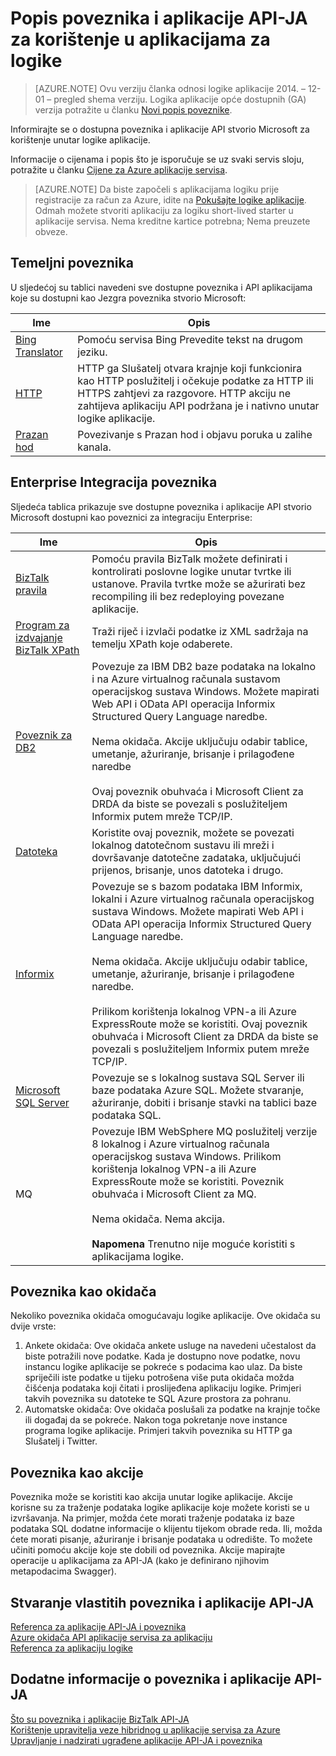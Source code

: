 <properties
    pageTitle="Popis dostupnih poveznika i aplikacije API | Aplikacije servisa za Microsoft Azure"
    description="Saznajte više o poveznika i API aplikacije u aplikacije servisa za Azure"
    services="logic-apps"
    documentationCenter=""
    authors="MandiOhlinger"
    manager="erikre"
    editor="cgronlun"/>

<tags
    ms.service="logic-apps"
    ms.workload="integration"
    ms.tgt_pltfrm="na"
    ms.devlang="na"
    ms.topic="get-started-article"
    ms.date="09/01/2016"
    ms.author="mandia"/>


# <a name="list-of-connectors-and-api-apps-to-use-in-your-logic-apps"></a>Popis poveznika i aplikacije API-JA za korištenje u aplikacijama za logike
>[AZURE.NOTE] Ovu verziju članka odnosi logike aplikacije 2014. – 12-01 – pregled shema verziju. Logika aplikacije opće dostupnih (GA) verzija potražite u članku [Novi popis poveznike](../connectors/apis-list.md).

Informirajte se o dostupna poveznika i aplikacije API stvorio Microsoft za korištenje unutar logike aplikacije.

Informacije o cijenama i popis što je isporučuje se uz svaki servis sloju, potražite u članku [Cijene za Azure aplikacije servisa](https://azure.microsoft.com/pricing/details/app-service/).

> [AZURE.NOTE] Da biste započeli s aplikacijama logiku prije registracije za račun za Azure, idite na [Pokušajte logike aplikacije](https://tryappservice.azure.com/?appservice=logic). Odmah možete stvoriti aplikaciju za logiku short-lived starter u aplikacije servisa. Nema kreditne kartice potrebna; Nema preuzete obveze.

## <a name="core-connectors"></a>Temeljni poveznika
U sljedećoj su tablici navedeni sve dostupne poveznika i API aplikacijama koje su dostupni kao Jezgra poveznika stvorio Microsoft:

Ime | Opis
--- | ---
[Bing Translator](https://azure.microsoft.com/marketplace/partners/bing/microsofttranslator/) | Pomoću servisa Bing Prevedite tekst na drugom jeziku.
[HTTP](app-service-logic-connector-http.md) | HTTP ga Slušatelj otvara krajnje koji funkcionira kao HTTP poslužitelj i očekuje podatke za HTTP ili HTTPS zahtjevi za razgovore. HTTP akciju ne zahtijeva aplikaciju API podržana je i nativno unutar logike aplikacije.
[Prazan hod](app-service-logic-connector-slack.md) | Povezivanje s Prazan hod i objavu poruka u zalihe kanala.


## <a name="enterprise-integration-connectors"></a>Enterprise Integracija poveznika
Sljedeća tablica prikazuje sve dostupne poveznika i aplikacije API stvorio Microsoft dostupni kao poveznici za integraciju Enterprise:

Ime  | Opis
------------- | -------------
[BizTalk pravila](app-service-logic-use-biztalk-rules.md) | Pomoću pravila BizTalk možete definirati i kontrolirati poslovne logike unutar tvrtke ili ustanove. Pravila tvrtke može se ažurirati bez recompiling ili bez redeploying povezane aplikacije.
[Program za izdvajanje BizTalk XPath](app-service-logic-xpath-extract.md) | Traži riječ i izvlači podatke iz XML sadržaja na temelju XPath koje odaberete.
[Poveznik za DB2](app-service-logic-connector-db2.md) | Povezuje za IBM DB2 baze podataka na lokalno i na Azure virtualnog računala sustavom operacijskog sustava Windows. Možete mapirati Web API i OData API operacija Informix Structured Query Language naredbe. <br/><br/>Nema okidača. Akcije uključuju odabir tablice, umetanje, ažuriranje, brisanje i prilagođene naredbe<br/><br/>Ovaj poveznik obuhvaća i Microsoft Client za DRDA da biste se povezali s poslužiteljem Informix putem mreže TCP/IP.
[Datoteka](app-service-logic-connector-file.md) | Koristite ovaj poveznik, možete se povezati lokalnog datotečnom sustavu ili mreži i dovršavanje datotečne zadataka, uključujući prijenos, brisanje, unos datoteka i drugo.
[Informix](app-service-logic-connector-informix.md) | Povezuje se s bazom podataka IBM Informix, lokalni i Azure virtualnog računala operacijskog sustava Windows. Možete mapirati Web API i OData API operacija Informix Structured Query Language naredbe.<br/><br/>Nema okidača. Akcije uključuju odabir tablice, umetanje, ažuriranje, brisanje i prilagođene naredbe.<br/><br/>Prilikom korištenja lokalnog VPN-a ili Azure ExpressRoute može se koristiti. Ovaj poveznik obuhvaća i Microsoft Client za DRDA da biste se povezali s poslužiteljem Informix putem mreže TCP/IP.
[Microsoft SQL Server](app-service-logic-connector-sql.md) | Povezuje se s lokalnog sustava SQL Server ili baze podataka Azure SQL. Možete stvaranje, ažuriranje, dobiti i brisanje stavki na tablici baze podataka SQL.
MQ | Povezuje IBM WebSphere MQ poslužitelj verzije 8 lokalnog i Azure virtualnog računala operacijskog sustava Windows. Prilikom korištenja lokalnog VPN-a ili Azure ExpressRoute može se koristiti. Poveznik obuhvaća i Microsoft Client za MQ.<br/><br/>Nema okidača. Nema akcija.<br/><br/>**Napomena** Trenutno nije moguće koristiti s aplikacijama logike.

## <a name="connectors-as-triggers"></a>Poveznika kao okidača
Nekoliko poveznika okidača omogućavaju logike aplikacije. Ove okidača su dvije vrste:

1. Ankete okidača: Ove okidača ankete usluge na navedeni učestalost da biste potražili nove podatke. Kada je dostupno nove podatke, novu instancu logike aplikacije se pokreće s podacima kao ulaz. Da biste spriječili iste podatke u tijeku potrošena više puta okidača možda čišćenja podataka koji čitati i proslijeđena aplikaciju logike. Primjeri takvih poveznika su datoteke te SQL Azure prostora za pohranu.
2. Automatske okidača: Ove okidača poslušali za podatke na krajnje točke ili događaj da se pokreće. Nakon toga pokretanje nove instance programa logike aplikacije. Primjeri takvih poveznika su HTTP ga Slušatelj i Twitter.

## <a name="connectors-as-actions"></a>Poveznika kao akcije
Poveznika može se koristiti kao akcija unutar logike aplikacije. Akcije korisne su za traženje podataka logike aplikacije koje možete koristi se u izvršavanja. Na primjer, možda ćete morati traženje podataka iz baze podataka SQL dodatne informacije o klijentu tijekom obrade reda. Ili, možda ćete morati pisanje, ažuriranje i brisanje podataka u odredište. To možete učiniti pomoću akcije koje ste dobili od poveznika. Akcije mapirajte operacije u aplikacijama za API-JA (kako je definirano njihovim metapodacima Swagger).

## <a name="create-your-own-connectors-and-api-apps"></a>Stvaranje vlastitih poveznika i aplikacije API-JA
[Referenca za aplikacije API-JA i poveznika](http://aka.ms/appservicesconnectorreference)  
[Azure okidača API aplikacije servisa za aplikaciju](../app-service-api/app-service-api-dotnet-triggers.md)  
[Referenca za aplikaciju logike](https://msdn.microsoft.com/library/azure/dn948510.aspx)

## <a name="more-on-connectors-and-api-apps"></a>Dodatne informacije o poveznika i aplikacije API-JA
[Što su poveznika i aplikacije BizTalk API-JA](app-service-logic-what-are-biztalk-api-apps.md)  
[Korištenje upravitelja veze hibridnog u aplikacije servisa za Azure](app-service-logic-hybrid-connection-manager.md)  
[Upravljanje i nadzirati ugrađene aplikacije API-JA i poveznika](app-service-logic-monitor-your-connectors.md)
